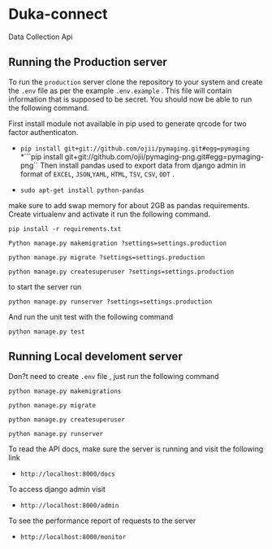 # Duka-connect
Data Collection Api

## Running the Production server

To run the `production` server clone the repository to your system and create the `.env` file as per the example `.env.example` . This file will contain information that is supposed to be secret. You should now be able to run the following command.

First install module not available in pip used to generate qrcode for two factor authenticaton.
* ``` pip install git+git://github.com/ojii/pymaging.git#egg=pymaging ```
*```pip install git+git://github.com/ojii/pymaging-png.git#egg=pymaging-png``
Then install pandas used to export data from django admin in format of `EXCEL`, `JSON`,`YAML`, `HTML`, `TSV`, `CSV`, `ODT` .

* ``` sudo apt-get install python-pandas ```

make sure to add swap memory for about 2GB as pandas requirements.
Create virtualenv and activate it run the following command.

```pip install -r requirements.txt```

```Python manage.py makemigration ?settings=settings.production```

```python manage.py migrate ?settings=settings.production```

```python manage.py createsuperuser ?settings=settings.production```

to start the server run

```python manage.py runserver ?settings=settings.production```

And run the unit test with the following command

```python manage.py test```

## Running Local develoment server

Don?t need to create `.env` file , just run the following command

```python manage.py makemigrations```

```python manage.py migrate```

```python manage.py createsuperuser```

```python manage.py runserver```


To read the API docs, make sure the server is running and visit the following link
* `http://localhost:8000/docs`

To access django admin visit
* `http://localhost:8000/admin`

To see the performance report of requests to the server
* `http://localhost:8000/monitor`